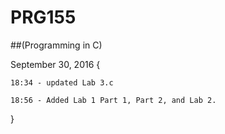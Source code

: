 # PRG155 
##(Programming in C)



September 30, 2016 {

	18:34 - updated Lab 3.c

	18:56 - Added Lab 1 Part 1, Part 2, and Lab 2.
	
}
